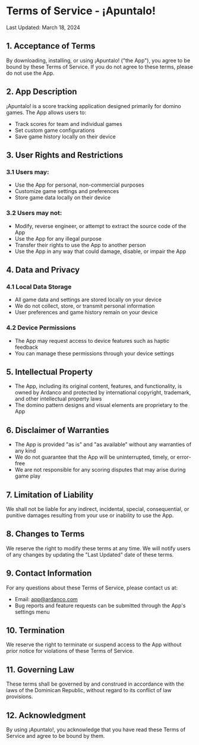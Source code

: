 # Terms of Service - ¡Apuntalo!

Last Updated: March 18, 2024

## 1. Acceptance of Terms

By downloading, installing, or using ¡Apuntalo! ("the App"), you agree to be bound by these Terms of Service. If you do not agree to these terms, please do not use the App.

## 2. App Description

¡Apuntalo! is a score tracking application designed primarily for domino games. The App allows users to:
- Track scores for team and individual games
- Set custom game configurations
- Save game history locally on their device

## 3. User Rights and Restrictions

### 3.1 Users may:
- Use the App for personal, non-commercial purposes
- Customize game settings and preferences
- Store game data locally on their device

### 3.2 Users may not:
- Modify, reverse engineer, or attempt to extract the source code of the App
- Use the App for any illegal purpose
- Transfer their rights to use the App to another person
- Use the App in any way that could damage, disable, or impair the App

## 4. Data and Privacy

### 4.1 Local Data Storage
- All game data and settings are stored locally on your device
- We do not collect, store, or transmit personal information
- User preferences and game history remain on your device

### 4.2 Device Permissions
- The App may request access to device features such as haptic feedback
- You can manage these permissions through your device settings

## 5. Intellectual Property

- The App, including its original content, features, and functionality, is owned by Ardanco and protected by international copyright, trademark, and other intellectual property laws
- The domino pattern designs and visual elements are proprietary to the App

## 6. Disclaimer of Warranties

- The App is provided "as is" and "as available" without any warranties of any kind
- We do not guarantee that the App will be uninterrupted, timely, or error-free
- We are not responsible for any scoring disputes that may arise during game play

## 7. Limitation of Liability

We shall not be liable for any indirect, incidental, special, consequential, or punitive damages resulting from your use or inability to use the App.

## 8. Changes to Terms

We reserve the right to modify these terms at any time. We will notify users of any changes by updating the "Last Updated" date of these terms.

## 9. Contact Information

For any questions about these Terms of Service, please contact us at:
- Email: app@ardanco.com
- Bug reports and feature requests can be submitted through the App's settings menu

## 10. Termination

We reserve the right to terminate or suspend access to the App without prior notice for violations of these Terms of Service.

## 11. Governing Law

These terms shall be governed by and construed in accordance with the laws of the Dominican Republic, without regard to its conflict of law provisions.

## 12. Acknowledgment

By using ¡Apuntalo!, you acknowledge that you have read these Terms of Service and agree to be bound by them. 